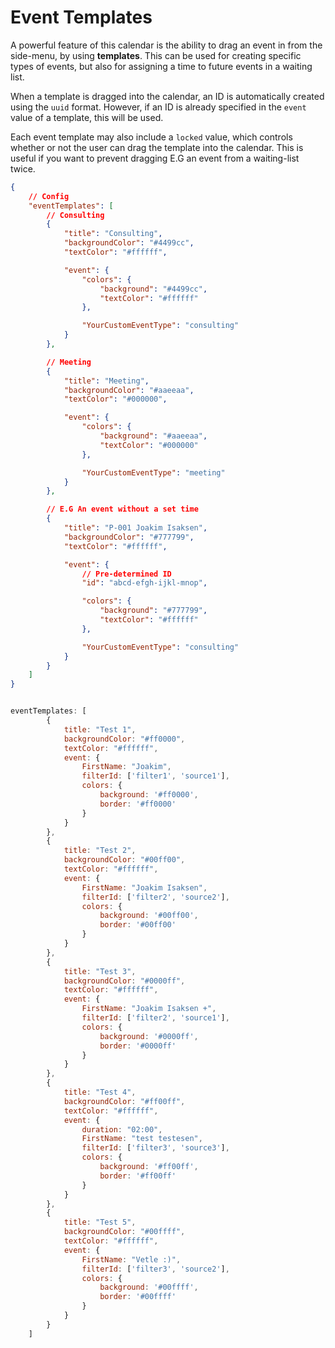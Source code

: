 # Event Templates
A powerful feature of this calendar is the ability to drag an event in
from the side-menu, by using **templates**. This can be used for creating specific types
of events, but also for assigning a time to future events in a waiting list.

When a template is dragged into the calendar, an ID is automatically created using the
`uuid` format. However, if an ID is already specified in the `event` value of a template,
this will be used.

Each event template may also include a `locked` value, which controls whether or not the user can
drag the template into the calendar. This is useful if you want to prevent dragging E.G an event from
a waiting-list twice.

```json
{
    // Config
    "eventTemplates": [
        // Consulting
        {
            "title": "Consulting",
            "backgroundColor": "#4499cc",
            "textColor": "#ffffff",

            "event": {
                "colors": {
                    "background": "#4499cc",
                    "textColor": "#ffffff"
                },

                "YourCustomEventType": "consulting"
            }
        },

        // Meeting
        {
            "title": "Meeting",
            "backgroundColor": "#aaeeaa",
            "textColor": "#000000",

            "event": {
                "colors": {
                    "background": "#aaeeaa",
                    "textColor": "#000000"
                },

                "YourCustomEventType": "meeting"
            }
        },

        // E.G An event without a set time
        {
            "title": "P-001 Joakim Isaksen",
            "backgroundColor": "#777799",
            "textColor": "#ffffff",

            "event": {
                // Pre-determined ID
                "id": "abcd-efgh-ijkl-mnop",

                "colors": {
                    "background": "#777799",
                    "textColor": "#ffffff"
                },

                "YourCustomEventType": "consulting"
            }
        }
    ]
}
```

```js

eventTemplates: [
        {
            title: "Test 1",
            backgroundColor: "#ff0000",
            textColor: "#ffffff",
            event: {
                FirstName: "Joakim",
                filterId: ['filter1', 'source1'],
                colors: {
                    background: '#ff0000',
                    border: '#ff0000'
                }
            }
        },
        {
            title: "Test 2",
            backgroundColor: "#00ff00",
            textColor: "#ffffff",
            event: {
                FirstName: "Joakim Isaksen",
                filterId: ['filter2', 'source2'],
                colors: {
                    background: '#00ff00',
                    border: '#00ff00'
                }
            }
        },
        {
            title: "Test 3",
            backgroundColor: "#0000ff",
            textColor: "#ffffff",
            event: {
                FirstName: "Joakim Isaksen +",
                filterId: ['filter2', 'source1'],
                colors: {
                    background: '#0000ff',
                    border: '#0000ff'
                }
            }
        },
        {
            title: "Test 4",
            backgroundColor: "#ff00ff",
            textColor: "#ffffff",
            event: {
                duration: "02:00",
                FirstName: "test testesen",
                filterId: ['filter3', 'source3'],
                colors: {
                    background: '#ff00ff',
                    border: '#ff00ff'
                }
            }
        },
        {
            title: "Test 5",
            backgroundColor: "#00ffff",
            textColor: "#ffffff",
            event: {
                FirstName: "Vetle :)",
                filterId: ['filter3', 'source2'],
                colors: {
                    background: '#00ffff',
                    border: '#00ffff'
                }
            }
        } 
    ]
```